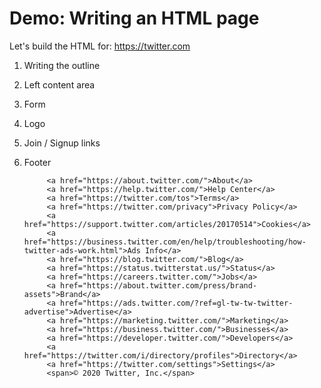 # Demo: Writing an HTML page

Let's build the HTML for:
https://twitter.com

1. Writing the outline

2. Left content area

3. Form

4. Logo

5. Join / Signup links

6. Footer
































            <a href="https://about.twitter.com/">About</a>
            <a href="https://help.twitter.com/">Help Center</a>
            <a href="https://twitter.com/tos">Terms</a>
            <a href="https://twitter.com/privacy">Privacy Policy</a>
            <a href="https://support.twitter.com/articles/20170514">Cookies</a>
            <a href="https://business.twitter.com/en/help/troubleshooting/how-twitter-ads-work.html">Ads Info</a>
            <a href="https://blog.twitter.com/">Blog</a>
            <a href="https://status.twitterstat.us/">Status</a>
            <a href="https://careers.twitter.com/">Jobs</a>
            <a href="https://about.twitter.com/press/brand-assets">Brand</a>
            <a href="https://ads.twitter.com/?ref=gl-tw-tw-twitter-advertise">Advertise</a>
            <a href="https://marketing.twitter.com/">Marketing</a>
            <a href="https://business.twitter.com/">Businesses</a>
            <a href="https://developer.twitter.com/">Developers</a>
            <a href="https://twitter.com/i/directory/profiles">Directory</a>
            <a href="https://twitter.com/settings">Settings</a>
            <span>© 2020 Twitter, Inc.</span>

